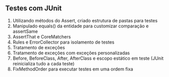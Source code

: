 ## Testes com JUnit

1. Utilizando métodos do Assert, criado estrutura de pastas para testes
2. Manipulado equals() da entidade para customizar comparação e assertSame
3. AssertThat e CoreMatchers
4. Rules e ErrorCollector para isolamento de testes
5. Tratamento de exceções
6. Tratamento de exceções com exceções personalizadas
7. Before, BeforeClass, After, AfterClass e escopo estático em teste (JUnit reinicializa tudo a cada teste)
8. FixMethodOrder para executar testes em uma ordem fixa